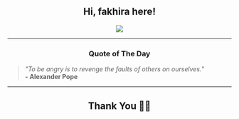 <h2 align="center"> Hi, fakhira here!</h2>

<p align="center">
<a href="https://github.com/fakhiralkda" alt="github streak"><img src="https://dvst-streak.herokuapp.com/?user=fakhiralkda&theme=tokyonight&fire=DD472C"></a>
</p>

<hr>
<h3 align="center">Quote of The Day</h3>
<p align="center">
<blockquote>
<i>"To be angry is to revenge the faults of others on ourselves."</i>
<br>
<b>- Alexander Pope</b>
</blockquote>
</p>


<hr>
<h2 align="center">Thank You 🙏🏼</h2>
